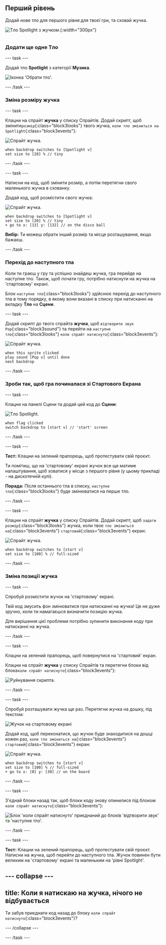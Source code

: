 ## Перший рівень

<div style="display: flex; flex-wrap: wrap">
<div style="flex-basis: 200px; flex-grow: 1; margin-right: 15px;">
Додай нове тло для першого рівня для твоєї гри, та сховай жучка.
</div>
<div>

![Тло Spotlight з жучком.](images/first-level.png){:width="300px"}

</div>
</div>

### Додати ще одне Тло

--- task ---

Додай тло **Spotlight** з категорії **Музика**.

![Іконка 'Обрати тло'.](images/backdrop-button.png)

--- /task ---

### Зміна розміру жучка

--- task ---

Клацни на спрайт **жучка** у списку Спрайтів. Додай скрипт, щоб змінити`розмір`{:class="block3looks"} твого жучка, `коли тло зміниться на Spotlight`{:class="block3events"}:

![Спрайт жучка.](images/bug-sprite.png)

```blocks3
when backdrop switches to [Spotlight v]
set size to [20] % // tiny
```

--- /task ---

--- task ---

Натисни на код, щоб змінити розмір, а потім перетягни свого маленького жучка в схованку.

Додай код, щоб розмістити свого жучка:

![Спрайт жучка.](images/bug-sprite.png)

```blocks3
when backdrop switches to [Spotlight v]
set size to [20] % // tiny
+ go to x: [13] y: [132] // on the disco ball
```

**Вибір:** Ти можеш обрати інший розмір та місце розташування, якщо бажаєш.

--- /task ---

### Перехід до наступного тла

Коли ти граєш у гру та успішно знайдеш жучка, гра перейде на наступне тло. Також, щоб почати гру, потрібно натиснути на жучка на 'стартовому' екрані.

Блок `наступне тло`{:class="block3looks"} здійснює перехід до наступного тла в тому порядку, в якому вони вказані в списку при натисканні на вкладку **Тло** на **Сцени**.

--- task ---

Додай скрипт до твого спрайта **жучка**, щоб `відтворити звук Pop`{:class="block3sound"} та перейти на `наступне тло`{:class="block3looks"} `коли спрайт натиснуто`{:class="block3events"}:

![Спрайт жучка.](images/bug-sprite.png)

```blocks3
when this sprite clicked
play sound [Pop v] until done
next backdrop
```

--- /task ---

### Зроби так, щоб гра починалася зі Стартового Екрана

--- task ---

Клацни на панелі Сцени та додай цей код до **Сцени**:

![Тло Spotlight.](images/stage-image.png)

```blocks3
when flag clicked
switch backdrop to [start v] // 'start' screen
```

--- /task ---

--- task ---

**Тест:** Клацни на зелений прапорець, щоб протестувати свій проєкт.

Ти помітиш, що на 'стартовому' екрані жучок все ще матиме налаштування, щоб ховатися у місце з першого рівня (у цьому прикладі - на дискотечній кулі).

**Порада:** Після останнього тла в списку, `наступне тло`{:class="block3looks"} буде змінюватися на перше тло.

--- /task ---

--- task ---

Клацни на спрайт **жучка** у списку Спрайтів. Додай скрипт, щоб `задати розмір`{:class="block3looks"} жучка, коли твоє `тло зміниться на`{:class="block3events"} `стартовий`{:class="block3events"} екран:

![Спрайт жучка.](images/bug-sprite.png)

```blocks3
when backdrop switches to [start v]
set size to [100] % // full-sized
```

--- /task ---

### Зміна позиції жучка

--- task ---

Спробуй розмістити жучок на 'стартовому' екрані.

Твій код змусить фон змінюватися при натисканні на жучка! Це не дуже зручно, коли ти намагаєшся визначити позицію жучка.

Для вирішення цієї проблеми потрібно зупинити виконання коду при натисканні на жучка.

--- /task ---

--- task ---

Клацни на зелений прапорець, щоб повернутися на 'стартовий' екран.

Клацни на спрайт **жучка** у списку Спрайтів та перетягни блоки від блока`коли спрайт натиснуто`{:class="block3events"}:

![Руйнування скрипта.](images/breaking-script.png)

--- /task ---

--- task ---

Спробуй розташувати жучка ще раз. Перетягни жучка на дошку, під текстом:

![Жучок на стартовому екрані](images/bug-chalkboard.png)

Додай код, щоб переконатися, що жучок буде знаходитися на дошці кожен раз, `коли тло зміниться на`{:class="block3events"} `стартовий`{:class="block3events"} екран:

![Спрайт жучка.](images/bug-sprite.png)

```blocks3
when backdrop switches to [start v]
set size to [100] % // full-sized
+ go to x: [0] y: [30] // on the board
```

--- /task ---

--- task ---

З'єднай блоки назад так, щоб блоки коду знову опинилися під блоком `коли спрайт натиснуто`{:class="block3events"}:

![Блок 'коли спрайт натиснуто' приєднаний до блоків 'відтворити звук' та 'наступне тло'.](images/fixed-script.png)

--- /task ---

--- task ---

**Тест:** Клацни на зелений прапорець, щоб протестувати свій проєкт. Натисни на жучка, щоб перейти до наступного тла. Жучок повинен бути великим на 'стартовому' екрані та маленьким на 'рівні Spotlight'.

--- collapse ---
---
title: Коли я натискаю на жучка, нічого не відбувається
---

Ти забув приєднати код назад до блоку `коли спрайт натиснуто`{:class="block3events"}?

--- /collapse ---

--- /task ---